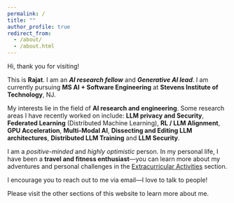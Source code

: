```yaml
---
permalink: /
title: ""
author_profile: true
redirect_from: 
  - /about/
  - /about.html
---
```


Hi, thank you for visiting!

This is **Rajat**. I am an ***AI research fellow*** and ***Generative AI lead***. I am currently pursuing **MS AI + Software Engineering** at **Stevens Institute of Technology**, NJ.

My interests lie in the field of **AI research and engineering**. Some research areas I have recently worked on include: **LLM privacy and Security**, **Federated Learning** (Distributed Machine Learning), **RL / LLM Alignment**, **GPU Acceleration**, **Multi-Modal AI**, **Dissecting and Editing LLM architectures**, **Distributed LLM Training** and **LLM Security**.

I am a *positive-minded* and *highly optimistic* person. In my personal life, I have been a **travel and fitness enthusiast**—you can learn more about my adventures and personal challenges in the [Extracurricular Activities](/extracurricular/) section.

I encourage you to reach out to me via email—I love to talk to people!

Please visit the other sections of this website to learn more about me.